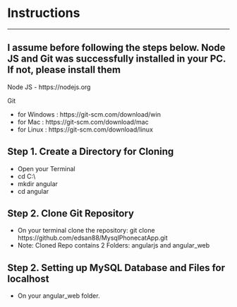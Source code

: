 <h1>Instructions</h1>
<hr/>
<h2>I assume before following the steps below. Node JS and Git was successfully installed in your PC. If not, please install them</h2>
<p>Node JS - https://nodejs.org</p>
<p>Git 
<ul>
    <li>for Windows : https://git-scm.com/download/win</li>
    <li>for Mac : https://git-scm.com/download/mac</li>
    <li>for Linux : https://git-scm.com/download/linux</li>
</ul>
</p>
<h2>Step 1. Create a Directory for Cloning</h2>
<p>
<ul>
  <li>Open your Terminal</li>
  <li>cd C:\</li>
  <li>mkdir angular</li>
  <li>cd angular</li>
</ul>
</p>

<h2>Step 2. Clone Git Repository</h2>
<p>
<ul>
  <li>On your terminal clone the repository: git clone https://github.com/edsan88/MysqlPhonecatApp.git</li>
  <li>Note: Cloned Repo contains 2 Folders: angularjs and angular_web</li>
</ul>
</p>

<h2>Step 2. Setting up MySQL Database and Files for localhost</h2>
<p>
<ul>
  <li>On your angular_web folder.</li>
</ul>
</p>

